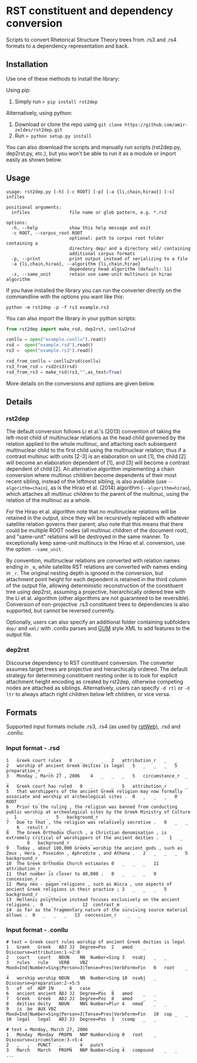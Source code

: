 # RST constituent and dependency conversion

Scripts to convert Rhetorical Structure Theory trees from .rs3 and .rs4 formats to a
dependency representation and back. 

## Installation

Use one of these methods to install the library:

Using pip: 

1. Simply run `> pip install rst2dep`

Alternatively, using python:

1. Download or clone the repo using `git clone https://github.com/amir-zeldes/rst2dep.git`
2. Run `> python setup.py install`

You can also download the scripts and manually run scripts (rst2dep.py, dep2rst.py, etc.), but you won't be able to run it as a module or import easily as shown below.

## Usage

```
usage: rst2dep.py [-h] [-c ROOT] [-p] [-a {li,chain,hirao}] [-s] infiles

positional arguments:
  infiles               file name or glob pattern, e.g. *.rs3

options:
  -h, --help            show this help message and exit
  -c ROOT, --corpus_root ROOT
                        optional: path to corpus root folder containing a
                        directory dep/ and a directory xml/ containing
                        additional corpus formats
  -p, --print           print output instead of serializing to a file
  -a {li,chain,hirao}, --algorithm {li,chain,hirao}
                        dependency head algorithm (default: li)
  -s, --same_unit       retain use same-unit multinucs in hirao algorithm
```

If you have installed the library you can run the converter directly on the commandline with the options you want like this:

```
python -m rst2dep -p -f rs3 example.rs3
```

You can also import the library in your python scripts:

```Python
from rst2dep import make_rsd, dep2rst, conllu2rsd

conllu = open("example.conllu").read()
rsd =  open("example.rsd").read()
rs3 =  open("example.rs3").read()

rsd_from_conllu = conllu2rsd(conllu)
rs3_from_rsd = rsd2rs3(rsd)
rsd_from_rs3 = make_rsd(rs3,"",as_text=True)
```

More details on the conversions and options are given below.

## Details

### rst2dep

The default conversion follows Li et al.'s (2013) convention of taking the left-most child of multinuclear relations as the head child governed by the relation applied to the whole multinuc, and attaching each subsequent multinuclear child to the first child using the multinuclear relation; thus if a contrast multinuc with units [2-3] is an elaboration on unit [1], the child [2] will become an elaboration dependent of [1], and [3] will become a contrast dependent of child [2]. An alternative algorithm implementing a chain conversion where multinuc children become dependents of their most recent sibling, instead of the leftmost sibling, is also available (use `--algorithm=chain`), as is the Hirao et al. (2014) algorithm (`--algorithm=hirao`), which attaches all multinuc children to the parent of the multinuc, using the relation of the multinuc as a whole. 

For the Hirao et al. algorithm note that no multinuclear relations will be retained in the output, since they will be recursively replaced with whatever satellite relation governs their parent; also note that this means that there could be multiple ROOT nodes (all multinuc children of the document root), and  "same-unit" relations will be destroyed in the same manner. To exceptionally keep same-unit multinucs in the Hirao et al. conversion, use the option `--same_unit`.

By convention, multinuclear relations are converted with relation names ending in `_m`, while satellite RST relations are converted with names ending in `_r`. The original nesting depth is ignored in the conversion, but attachment point height for each dependent is retained in the third column of the output file, allowing deterministic reconstruction of the constituent tree using dep2rst, assuming a projective, hierarchically ordered tree with the Li et al. algorithm (other algorithms are not guaranteed to be reversible). Conversion of non-projective .rs3 constituent trees to dependencies is also supported, but cannot be reversed currently.

Optionally, users can also specify an additional folder containing subfolders `dep/` and `xml/` with .conllu parses and [GUM](https://gucorpling.org/gum/) style XML to add features to the output file. 


### dep2rst

Discourse dependency to RST constituent conversion. The converter assumes target trees are projective and hierarchically ordered. The default strategy for determining constituent nesting order is to look for explicit attachment height encoding as created by rst2dep, otherwise competing nodes are attached as siblings. Alternatively, users can specify `-d rtl` or `-d ltr` to always attach right children below left children, or vice versa.

## Formats 

Supported input formats include .rs3, .rs4 (as used by [rstWeb](https://gucorpling.org/rstweb/info/)), .rsd and .conllu:

### Input format - .rsd

```
1	Greek court rules	0	_	_	_	2	attribution_r	_	_
2	worship of ancient Greek deities is legal	5	_	_	_	5	preparation_r	_	_
3	Monday , March 27 , 2006	4	_	_	_	5	circumstance_r	_	_
4	Greek court has ruled	0	_	_	_	5	attribution_r	_	_
5	that worshippers of the ancient Greek religion may now formally associate and worship at archeological sites .	0	_	_	_	0	ROOT	_	_
6	Prior to the ruling , the religion was banned from conducting public worship at archeological sites by the Greek Ministry of Culture .	1	_	_	_	5	background_r	_	_
7	Due to that , the religion was relatively secretive .	0	_	_	_	6	result_r	_	_
8	The Greek Orthodox Church , a Christian denomination , is extremely critical of worshippers of the ancient deities .	1	_	_	_	6	background_r	_	_
9	Today , about 100,000 Greeks worship the ancient gods , such as Zeus , Hera , Poseidon , Aphrodite , and Athena .	2	_	_	_	5	background_r	_	_
10	The Greek Orthodox Church estimates	0	_	_	_	11	attribution_r	_	_
11	that number is closer to 40,000 .	0	_	_	_	9	concession_r	_	_
12	Many neo - pagan religions , such as Wicca , use aspects of ancient Greek religions in their practice ;	3	_	_	_	5	background_r	_	_
13	Hellenic polytheism instead focuses exclusively on the ancient religions ,	0	_	_	_	12	contrast_m	_	_
14	as far as the fragmentary nature of the surviving source material allows .	0	_	_	_	13	concession_r	_	_
```
### Input format - .conllu
```
# text = Greek court rules worship of ancient Greek deities is legal
1	Greek	Greek	ADJ	JJ	Degree=Pos	2	amod	_	Discourse=attribution:1->2:0
2	court	court	NOUN	NN	Number=Sing	3	nsubj	_	_
3	rules	rule	VERB	VBZ	Mood=Ind|Number=Sing|Person=3|Tense=Pres|VerbForm=Fin	0	root	_	_
4	worship	worship	NOUN	NN	Number=Sing	10	nsubj	_	Discourse=preparation:2->5:5
5	of	of	ADP	IN	_	8	case	_	_
6	ancient	ancient	ADJ	JJ	Degree=Pos	8	amod	_	_
7	Greek	Greek	ADJ	JJ	Degree=Pos	8	amod	_	_
8	deities	deity	NOUN	NNS	Number=Plur	4	nmod	_	_
9	is	be	AUX	VBZ	Mood=Ind|Number=Sing|Person=3|Tense=Pres|VerbForm=Fin	10	cop	_	_
10	legal	legal	ADJ	JJ	Degree=Pos	3	ccomp	_	_

# text = Monday, March 27, 2006
1	Monday	Monday	PROPN	NNP	Number=Sing	0	root	_	Discourse=circumstance:3->5:4
2	,	,	PUNCT	,	_	4	punct	_	_
3	March	March	PROPN	NNP	Number=Sing	4	compound	_	_
...

```
